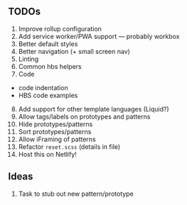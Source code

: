 ## TODOs

1. Improve rollup configuration
2. Add service worker/PWA support — probably workbox
3. Better default styles
4. Better navigation (+ small screen nav)
5. Linting
6. Common hbs helpers
7. Code 
  - code indentation
  - HBS code examples
8. Add support for other template languages (Liquid?)
9. Allow tags/labels on prototypes and patterns
10. Hide prototypes/patterns
11. Sort prototypes/patterns
12. Allow iFraming of patterns
13. Refactor `reset.scss` (details in file)
14. Host this on Netlify!

## Ideas

1. Task to stub out new pattern/prototype
